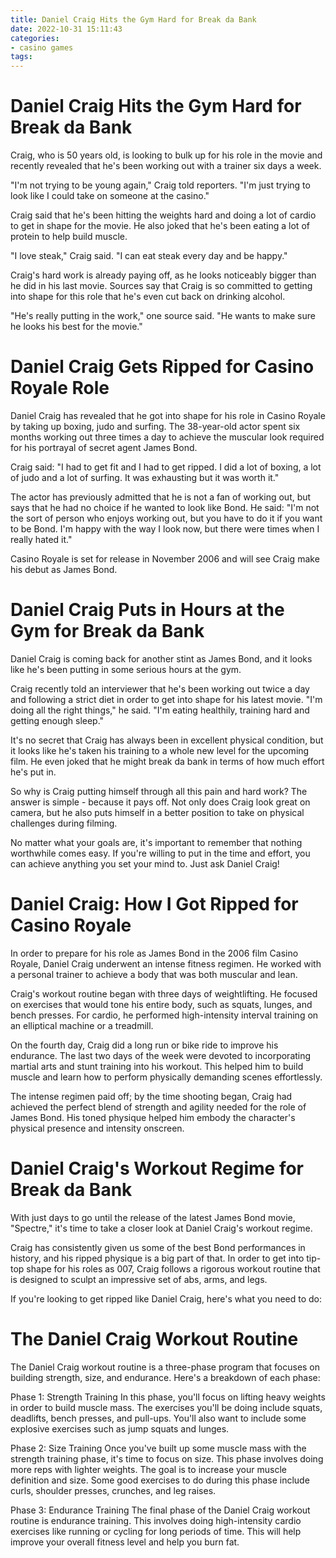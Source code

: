 ```yaml
---
title: Daniel Craig Hits the Gym Hard for Break da Bank
date: 2022-10-31 15:11:43
categories:
- casino games
tags:
---
```



#  Daniel Craig Hits the Gym Hard for Break da Bank

 Craig, who is 50 years old, is looking to bulk up for his role in the movie and recently revealed that he's been working out with a trainer six days a week.

"I'm not trying to be young again," Craig told reporters. "I'm just trying to look like I could take on someone at the casino."

Craig said that he's been hitting the weights hard and doing a lot of cardio to get in shape for the movie. He also joked that he's been eating a lot of protein to help build muscle.

"I love steak," Craig said. "I can eat steak every day and be happy."

Craig's hard work is already paying off, as he looks noticeably bigger than he did in his last movie. Sources say that Craig is so committed to getting into shape for this role that he's even cut back on drinking alcohol.

"He's really putting in the work," one source said. "He wants to make sure he looks his best for the movie."

#  Daniel Craig Gets Ripped for Casino Royale Role 

Daniel Craig has revealed that he got into shape for his role in Casino Royale by taking up boxing, judo and surfing. The 38-year-old actor spent six months working out three times a day to achieve the muscular look required for his portrayal of secret agent James Bond.

Craig said: "I had to get fit and I had to get ripped. I did a lot of boxing, a lot of judo and a lot of surfing. It was exhausting but it was worth it."

The actor has previously admitted that he is not a fan of working out, but says that he had no choice if he wanted to look like Bond. He said: "I'm not the sort of person who enjoys working out, but you have to do it if you want to be Bond. I'm happy with the way I look now, but there were times when I really hated it."

Casino Royale is set for release in November 2006 and will see Craig make his debut as James Bond.

#  Daniel Craig Puts in Hours at the Gym for Break da Bank 

Daniel Craig is coming back for another stint as James Bond, and it looks like he's been putting in some serious hours at the gym. 

Craig recently told an interviewer that he's been working out twice a day and following a strict diet in order to get into shape for his latest movie. "I'm doing all the right things," he said. "I'm eating healthily, training hard and getting enough sleep." 

It's no secret that Craig has always been in excellent physical condition, but it looks like he's taken his training to a whole new level for the upcoming film. He even joked that he might break da bank in terms of how much effort he's put in. 

So why is Craig putting himself through all this pain and hard work? The answer is simple - because it pays off. Not only does Craig look great on camera, but he also puts himself in a better position to take on physical challenges during filming. 

No matter what your goals are, it's important to remember that nothing worthwhile comes easy. If you're willing to put in the time and effort, you can achieve anything you set your mind to. Just ask Daniel Craig!

#  Daniel Craig: How I Got Ripped for Casino Royale 

In order to prepare for his role as James Bond in the 2006 film Casino Royale, Daniel Craig underwent an intense fitness regimen. He worked with a personal trainer to achieve a body that was both muscular and lean.

Craig's workout routine began with three days of weightlifting. He focused on exercises that would tone his entire body, such as squats, lunges, and bench presses. For cardio, he performed high-intensity interval training on an elliptical machine or a treadmill.

On the fourth day, Craig did a long run or bike ride to improve his endurance. The last two days of the week were devoted to incorporating martial arts and stunt training into his workout. This helped him to build muscle and learn how to perform physically demanding scenes effortlessly.

The intense regimen paid off; by the time shooting began, Craig had achieved the perfect blend of strength and agility needed for the role of James Bond. His toned physique helped him embody the character's physical presence and intensity onscreen.

#  Daniel Craig's Workout Regime for Break da Bank

With just days to go until the release of the latest James Bond movie, "Spectre," it's time to take a closer look at Daniel Craig's workout regime.

Craig has consistently given us some of the best Bond performances in history, and his ripped physique is a big part of that. In order to get into tip-top shape for his roles as 007, Craig follows a rigorous workout routine that is designed to sculpt an impressive set of abs, arms, and legs.

If you're looking to get ripped like Daniel Craig, here's what you need to do:

# The Daniel Craig Workout Routine

The Daniel Craig workout routine is a three-phase program that focuses on building strength, size, and endurance. Here's a breakdown of each phase:

Phase 1: Strength Training
In this phase, you'll focus on lifting heavy weights in order to build muscle mass. The exercises you'll be doing include squats, deadlifts, bench presses, and pull-ups. You'll also want to include some explosive exercises such as jump squats and lunges.

Phase 2: Size Training
Once you've built up some muscle mass with the strength training phase, it's time to focus on size. This phase involves doing more reps with lighter weights. The goal is to increase your muscle definition and size. Some good exercises to do during this phase include curls, shoulder presses, crunches, and leg raises.

Phase 3: Endurance Training 
The final phase of the Daniel Craig workout routine is endurance training. This involves doing high-intensity cardio exercises like running or cycling for long periods of time. This will help improve your overall fitness level and help you burn fat.